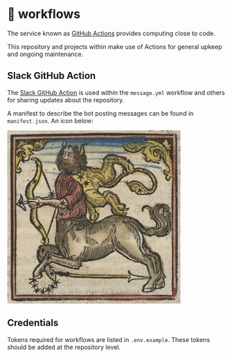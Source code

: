 # 🐙 workflows

The service known as [GitHub Actions][action] provides computing close to code.

This repository and projects within make use of Actions for general upkeep and
ongoing maintenance.

## Slack GitHub Action

The [Slack GitHub Action][slack] is used within the `message.yml` workflow and
others for sharing updates about the repository.

A manifest to describe the bot posting messages can be found in `manifest.json`.
An icon below:

<img src="./saga.jpg" title="saga reigns action" alt="the sagittarius" width="400" height="400" />

## Credentials

Tokens required for workflows are listed in `.env.example`. These tokens should
be added at the repository level.

[action]: https://github.com/features/actions
[slack]: https://github.com/slackapi/slack-github-action
